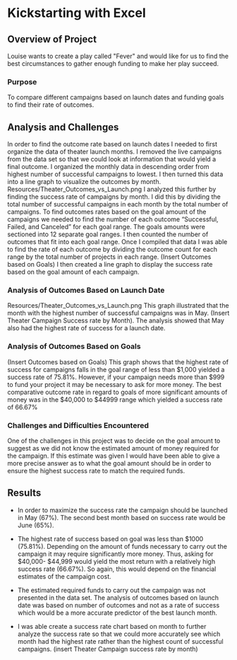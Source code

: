 # Kickstarting with Excel

## Overview of Project
Louise wants to create a play called "Fever" and would like for us to find the best circumstances to gather enough funding to make her play succeed.

### Purpose
To compare different campaigns based on launch dates and funding goals to find their rate of outcomes.

## Analysis and Challenges
In order to find the outcome rate based on launch dates I needed to first organize the data of theater launch months. I removed the live campaigns from the data set so that we could look at information that would yield a final outcome. I organized the monthly data in descending order from highest number of successful campaigns to lowest. I then turned this data into a line graph to visualize the outcomes by month. 
Resources/Theater_Outcomes_vs_Launch.png
I analyzed this further by finding the success rate of campaigns by month.  I did this by dividing the total number of successful campaigns in each month by the total number of campaigns. 
To find outcomes rates based on the goal amount of the campaigns we needed to find the number of each outcome “Successful, Failed, and Canceled” for each goal range. The goals amounts were sectioned into 12 separate goal ranges. I then counted the number of outcomes that fit into each goal range. Once I compiled that data I was able to find the rate of each outcome by dividing the outcome count for each range by the total number of projects in each range. (Insert Outcomes based on Goals) I then created a line graph to display the success rate based on the goal amount of each campaign.
### Analysis of Outcomes Based on Launch Date
Resources/Theater_Outcomes_vs_Launch.png
This graph illustrated that the month with the highest number of successful campaigns was in May.
(Insert Theater Campaign Success rate by Month).
The analysis showed that May also had the highest rate of success for a launch date.

### Analysis of Outcomes Based on Goals
(Insert Outcomes based on Goals)
This graph shows that the highest rate of success for campaigns falls in the goal range of less than $1,000 yielded a success rate of 75.81%. 
However, if your campaign needs more than $999 to fund your project it may be necessary to ask for more money. The best comparative outcome rate in regard to goals of more significant amounts of money was in the $40,000 to $44999 range which yielded a success rate of 66.67%
### Challenges and Difficulties Encountered
One of the challenges in this project was to decide on the goal amount to suggest as we did not know the estimated amount of money required for the campaign. If this estimate was given I would have been able to give a more precise answer as to what the goal amount should be in order to ensure the highest success rate to match the required funds.

## Results

- In order to maximize the success rate the campaign should be launched in May (67%). The second best month based on success rate would be June (65%).

- The highest rate of success based on goal was less than $1000 (75.81%). Depending on the amount of funds necessary to carry out the campaign it may require significantly more money. Thus, asking for $40,000- $44,999 would yield the most return with a relatively high success rate (66.67%). So again, this would depend on the financial estimates of the campaign cost.

- The estimated required funds to carry out the campaign was not presented in the data set. 
The analysis of outcomes based on launch date was based on number of outcomes and not as a rate of success which would be a more accurate predictor of the best launch month.

- I was able create a success rate chart based on month to further analyze the success rate so that we could more accurately see which month had the highest rate rather than the highest count of successful campaigns. (insert Theater Campaign success rate by month)
